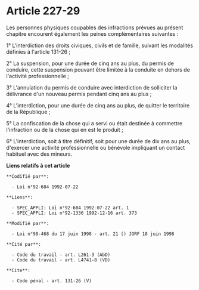 # Article 227-29

Les personnes physiques coupables des infractions prévues au présent chapitre encourent également les peines complémentaires
suivantes :

1° L'interdiction des droits civiques, civils et de famille, suivant les modalités définies à l'article 131-26 ;

2° La suspension, pour une durée de cinq ans au plus, du permis de conduire, cette suspension pouvant être limitée à la
conduite en dehors de l'activité professionnelle ;

3° L'annulation du permis de conduire avec interdiction de solliciter la délivrance d'un nouveau permis pendant cinq ans au
plus ;

4° L'interdiction, pour une durée de cinq ans au plus, de quitter le territoire de la République ;

5° La confiscation de la chose qui a servi ou était destinée à commettre l'infraction ou de la chose qui en est le produit ;

6° L'interdiction, soit à titre définitif, soit pour une durée de dix ans au plus, d'exercer une activité professionnelle ou
bénévole impliquant un contact habituel avec des mineurs.

**Liens relatifs à cet article**

	**Codifié par**:

	  - Loi n°92-684 1992-07-22

	**Liens**:

	  - SPEC_APPLI: Loi n°92-684 1992-07-22 art. 1
	  - SPEC_APPLI: Loi n°92-1336 1992-12-16 art. 373

	**Modifié par**:

	  - Loi n°98-468 du 17 juin 1998 - art. 21 () JORF 18 juin 1998

	**Cité par**:

	  - Code du travail - art. L261-3 (AbD)
	  - Code du travail - art. L4741-8 (VD)

	**Cite**:

	  - Code pénal - art. 131-26 (V)

